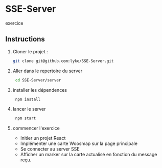 # SSE-Server
exercice

## Instructions

1. Cloner le projet :
   ```sh
   git clone git@github.com:lyke/SSE-Server.git
   ```

2. Aller dans le repertoire du server
   ```sh
    cd SSE-Server/server
    ```


3. installer les dépendences
   ```sh
    npm install
    ```

3. lancer le server
   ```sh
    npm start
    ```

4. commencer l'exercice
   - Initier un projet React
   - Implémenter une carte Woosmap sur la page principale
   - Se connecter au server SSE
   - Afficher un marker sur la carte actualisé en fonction du message reçu.

   


